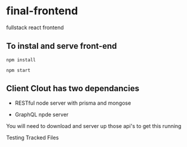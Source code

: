 # final-frontend
fullstack react frontend

## To instal and serve front-end
```
npm install
```

```
npm start
```

## Client Clout has two dependancies

- RESTful node server with prisma and mongose

- GraphQL npde server 

You will need to download and server up those api's to get this running

Testing Tracked Files



